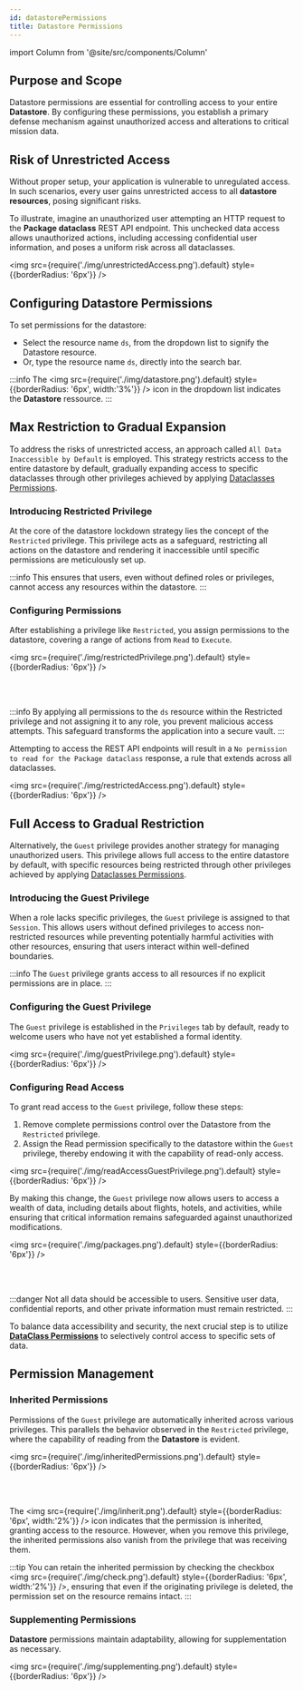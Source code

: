 ```yaml
---
id: datastorePermissions
title: Datastore Permissions
---
```


import Column from '@site/src/components/Column'   

## Purpose and Scope

Datastore permissions are essential for controlling access to your entire **Datastore**. By configuring these permissions, you establish a primary defense mechanism against unauthorized access and alterations to critical mission data.

## Risk of Unrestricted Access

Without proper setup, your application is vulnerable to unregulated access. In such scenarios, every user gains unrestricted access to all **datastore resources**, posing significant risks.

To illustrate, imagine an unauthorized user attempting an HTTP request to the **Package dataclass** REST API endpoint. This unchecked data access allows unauthorized actions, including accessing confidential user information, and poses a uniform risk across all dataclasses.

<img src={require('./img/unrestrictedAccess.png').default} style={{borderRadius: '6px'}} />

## Configuring Datastore Permissions 

To set permissions for the datastore:

- Select the resource name `ds`, from the dropdown list to signify the Datastore resource.
- Or, type the resource name `ds`, directly into the search bar.

:::info
The <img src={require('./img/datastore.png').default} style={{borderRadius: '6px', width:'3%'}} /> icon in the dropdown list indicates the **Datastore** ressource.
:::

## Max Restriction to Gradual Expansion

To address the risks of unrestricted access, an approach called `All Data Inaccessible by Default` is employed. This strategy restricts access to the entire datastore by default, gradually expanding access to specific dataclasses through other privileges achieved by applying [Dataclasses Permissions](dataClassPermissions.md).

### Introducing Restricted Privilege  

At the core of the datastore lockdown strategy lies the concept of the `Restricted` privilege. This privilege acts as a safeguard, restricting all actions on the datastore and rendering it inaccessible until specific permissions are meticulously set up.

:::info
This ensures that users, even without defined roles or privileges, cannot access any resources within the datastore.
:::

### Configuring Permissions  

After establishing a privilege like `Restricted`, you assign permissions to the datastore, covering a range of actions from `Read` to `Execute`.

<img src={require('./img/restrictedPrivilege.png').default} style={{borderRadius: '6px'}} />

<br/><br/>

:::info
By applying all permissions to the `ds` resource within the Restricted privilege and not assigning it to any role, you prevent malicious access attempts. This safeguard transforms the application into a secure vault.
:::

Attempting to access the REST API endpoints will result in a `No permission to read for the Package dataclass` response, a rule that extends across all dataclasses.

<img src={require('./img/restrictedAccess.png').default} style={{borderRadius: '6px'}} />

## Full Access to Gradual Restriction

Alternatively, the `Guest` privilege provides another strategy for managing unauthorized users. This privilege allows full access to the entire datastore by default, with specific resources being restricted through other privileges achieved by applying [Dataclasses Permissions](dataClassPermissions.md).


### Introducing the Guest Privilege  

When a role lacks specific privileges, the `Guest` privilege is assigned to that `Session`. This allows users without defined privileges to access non-restricted resources while preventing potentially harmful activities with other resources, ensuring that users interact within well-defined boundaries.

:::info
The `Guest` privilege grants access to all resources if no explicit permissions are in place.
:::

### Configuring the Guest Privilege  

The `Guest` privilege is established in the `Privileges` tab by default, ready to welcome users who have not yet established a formal identity.

<img src={require('./img/guestPrivilege.png').default} style={{borderRadius: '6px'}} />

### Configuring Read Access

To grant read access to the `Guest` privilege, follow these steps:

1. Remove complete permissions control over the Datastore from the `Restricted` privilege. 
2. Assign the Read permission specifically to the datastore within the `Guest` privilege, thereby endowing it with the capability of read-only access.

<img src={require('./img/readAccessGuestPrivilege.png').default} style={{borderRadius: '6px'}} />

By making this change, the `Guest` privilege now allows users to access a wealth of data, including details about flights, hotels, and activities, while ensuring that critical information remains safeguarded against unauthorized modifications.

<img src={require('./img/packages.png').default} style={{borderRadius: '6px'}} />


<br/><br/>

:::danger 
Not all data should be accessible to users. Sensitive user data, confidential reports, and other private information must remain restricted.
:::

To balance data accessibility and security, the next crucial step is to utilize [**DataClass Permissions**](../roles/dataClassPermissions.md) to selectively control access to specific sets of data.


## Permission Management

### Inherited Permissions 

Permissions of the `Guest` privilege are automatically inherited across various privileges. This parallels the behavior observed in the `Restricted` privilege, where the capability of reading from the **Datastore** is evident.

<img src={require('./img/inheritedPermissions.png').default} style={{borderRadius: '6px'}} />

<br/><br/>

The <img src={require('./img/inherit.png').default} style={{borderRadius: '6px', width:'2%'}} /> icon indicates that the permission is inherited, granting access to the resource. However, when you remove this privilege, the inherited permissions also vanish from the privilege that was receiving them.


:::tip
You can retain the inherited permission by checking the checkbox <img src={require('./img/check.png').default} style={{borderRadius: '6px', width:'2%'}} />, ensuring that even if the originating privilege is deleted, the permission set on the resource remains intact.
:::

### Supplementing Permissions 

**Datastore** permissions maintain adaptability, allowing for supplementation as necessary.

<img src={require('./img/supplementing.png').default} style={{borderRadius: '6px'}} />
